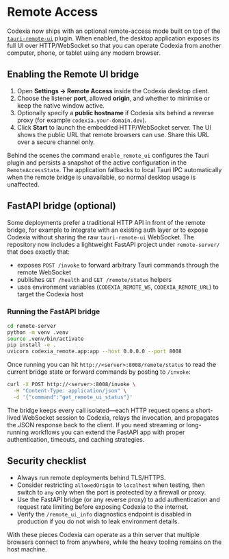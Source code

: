 # Remote Access

Codexia now ships with an optional remote-access mode built on top of the [`tauri-remote-ui`](../plugins/tauri-remote-ui/README.md) plugin. When enabled, the desktop application exposes its full UI over HTTP/WebSocket so that you can operate Codexia from another computer, phone, or tablet using any modern browser.

## Enabling the Remote UI bridge

1. Open **Settings → Remote Access** inside the Codexia desktop client.
2. Choose the listener **port**, allowed **origin**, and whether to minimise or keep the native window active.
3. Optionally specify a **public hostname** if Codexia sits behind a reverse proxy (for example `codexia.your-domain.dev`).
4. Click **Start** to launch the embedded HTTP/WebSocket server. The UI shows the public URL that remote browsers can use. Share this URL over a secure channel only.

Behind the scenes the command `enable_remote_ui` configures the Tauri plugin and persists a snapshot of the active configuration in the `RemoteAccessState`. The application fallbacks to local Tauri IPC automatically when the remote bridge is unavailable, so normal desktop usage is unaffected.

## FastAPI bridge (optional)

Some deployments prefer a traditional HTTP API in front of the remote bridge, for example to integrate with an existing auth layer or to expose Codexia without sharing the raw `tauri-remote-ui` WebSocket. The repository now includes a lightweight FastAPI project under `remote-server/` that does exactly that:

- exposes `POST /invoke` to forward arbitrary Tauri commands through the remote WebSocket
- publishes `GET /health` and `GET /remote/status` helpers
- uses environment variables (`CODEXIA_REMOTE_WS`, `CODEXIA_REMOTE_URL`) to target the Codexia host

### Running the FastAPI bridge

```bash
cd remote-server
python -m venv .venv
source .venv/bin/activate
pip install -e .
uvicorn codexia_remote.app:app --host 0.0.0.0 --port 8008
```

Once running you can hit `http://<server>:8008/remote/status` to read the current bridge state or forward commands by posting to `/invoke`:

```bash
curl -X POST http://<server>:8008/invoke \
  -H "Content-Type: application/json" \
  -d '{"command":"get_remote_ui_status"}'
```

The bridge keeps every call isolated—each HTTP request opens a short-lived WebSocket session to Codexia, relays the invocation, and propagates the JSON response back to the client. If you need streaming or long-running workflows you can extend the FastAPI app with proper authentication, timeouts, and caching strategies.

## Security checklist

- Always run remote deployments behind TLS/HTTPS.
- Consider restricting `allowedOrigin` to `localhost` when testing, then switch to `any` only when the port is protected by a firewall or proxy.
- Use the FastAPI bridge (or any reverse proxy) to add authentication and request rate limiting before exposing Codexia to the internet.
- Verify the `/remote_ui_info` diagnostics endpoint is disabled in production if you do not wish to leak environment details.

With these pieces Codexia can operate as a thin server that multiple browsers connect to from anywhere, while the heavy tooling remains on the host machine.
